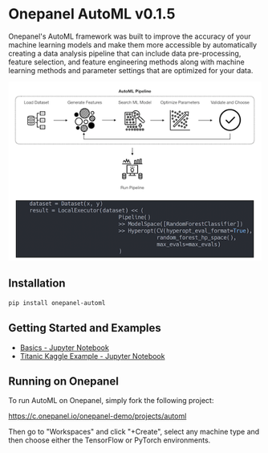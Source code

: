 # Onepanel AutoML v0.1.5

Onepanel's AutoML framework was built to improve the accuracy of your machine learning models and make them more accessible by automatically creating a data analysis pipeline that can include data pre-processing, feature selection, and feature engineering methods along with machine learning methods and parameter settings that are optimized for your data.

![automl flow](https://github.com/onepanelio/images/blob/master/automl.png?raw=true)

## Installation

```bash
pip install onepanel-automl
```

## Getting Started and Examples

- [Basics - Jupyter Notebook](examples/AutoML-basics-example.ipynb)
- [Titanic Kaggle Example - Jupyter Notebook](examples/AutoML-kaggle-example.ipynb)

## Running on Onepanel

To run AutoML on Onepanel, simply fork the following project:

https://c.onepanel.io/onepanel-demo/projects/automl

Then go to "Workspaces" and click "+Create", select any machine type and then choose either the TensorFlow or PyTorch environments.
